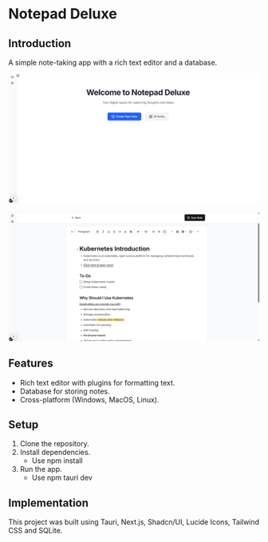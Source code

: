 # Notepad Deluxe

## Introduction

A simple note-taking app with a rich text editor and a database.

![Screenshot](./public/Homepage.png)

![Screenshot](./public/NoteEdit.png)

## Features

- Rich text editor with plugins for formatting text.
- Database for storing notes.
- Cross-platform (Windows, MacOS, Linux).

## Setup

1. Clone the repository.
2. Install dependencies.
	- Use npm install
3. Run the app.
	- Use npm tauri dev

## Implementation

This project was built using Tauri, Next.js, Shadcn/UI, Lucide Icons, Tailwind CSS and SQLite.
